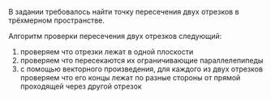 В задании требовалось найти точку пересечения двух отрезков в трёхмерном пространстве.

Алгоритм проверки пересечения двух отрезков следующий:
1) проверяем что отрезки лежат в одной плоскости
2) проверяем что пересекаются их ограничивающие параллелепипеды
3) с помощью векторного произведения, для каждого из двух отрезков проверяем что его концы лежат по разные стороны от прямой проходящей через другой отрезок
